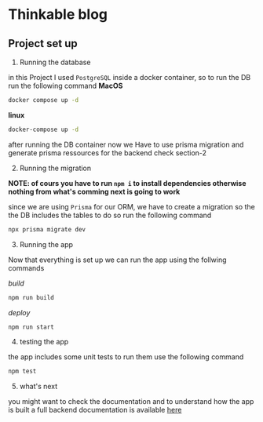 # Thinkable blog
## Project set up

1. Running the database

in this Project I used `PostgreSQL` inside a docker container, so to run the DB run  the following command
**MacOS**
```sh
docker compose up -d
```
**linux**
```sh
docker-compose up -d
```
after running the DB container now we Have to use prisma migration and generate prisma ressources for the backend check section-2

2. Running the migration

**NOTE: of cours you have to run `npm i` to install dependencies otherwise nothing from what's comming next is going to work**

since we are using `Prisma` for our ORM, we have to create a migration so the the DB includes the tables to do so run the following command
```sh
npx prisma migrate dev
```

3. Running the app

Now that everything is set up we can run the app using the follwing commands

*build*

```sh
npm run build

```
*deploy*
```sh
npm run start
```

4. testing the app

the app includes some unit tests to run them use the following command
```sh
npm test
```

5. what's next

you might want to check the documentation and to understand how the app is built a full backend documentation is available [here](https://github.com/sixie17/Thinkable-Fullstack-Engineering-Intern-Technical-Assessment/blob/main/backend.md)
